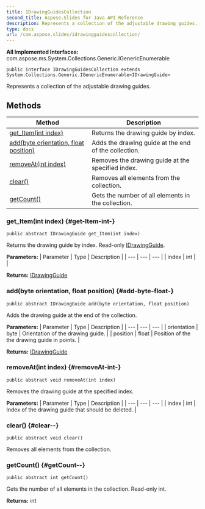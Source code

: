 ```yaml
---
title: IDrawingGuidesCollection
second_title: Aspose.Slides for Java API Reference
description: Represents a collection of the adjustable drawing guides.
type: docs
url: /com.aspose.slides/idrawingguidescollection/
---
```

**All Implemented Interfaces:**
com.aspose.ms.System.Collections.Generic.IGenericEnumerable
```
public interface IDrawingGuidesCollection extends System.Collections.Generic.IGenericEnumerable<IDrawingGuide>
```

Represents a collection of the adjustable drawing guides.
## Methods

| Method | Description |
| --- | --- |
| [get_Item(int index)](#get-Item-int-) | Returns the drawing guide by index. |
| [add(byte orientation, float position)](#add-byte-float-) | Adds the drawing guide at the end of the collection. |
| [removeAt(int index)](#removeAt-int-) | Removes the drawing guide at the specified index. |
| [clear()](#clear--) | Removes all elements from the collection. |
| [getCount()](#getCount--) | Gets the number of all elements in the collection. |
### get_Item(int index) {#get-Item-int-}
```
public abstract IDrawingGuide get_Item(int index)
```


Returns the drawing guide by index. Read-only [IDrawingGuide](../../com.aspose.slides/idrawingguide).

**Parameters:**
| Parameter | Type | Description |
| --- | --- | --- |
| index | int |  |

**Returns:**
[IDrawingGuide](../../com.aspose.slides/idrawingguide)
### add(byte orientation, float position) {#add-byte-float-}
```
public abstract IDrawingGuide add(byte orientation, float position)
```


Adds the drawing guide at the end of the collection.

**Parameters:**
| Parameter | Type | Description |
| --- | --- | --- |
| orientation | byte | Orientation of the drawing guide. |
| position | float | Position of the the drawing guide in points. |

**Returns:**
[IDrawingGuide](../../com.aspose.slides/idrawingguide)
### removeAt(int index) {#removeAt-int-}
```
public abstract void removeAt(int index)
```


Removes the drawing guide at the specified index.

**Parameters:**
| Parameter | Type | Description |
| --- | --- | --- |
| index | int | Index of the drawing guide that should be deleted. |

### clear() {#clear--}
```
public abstract void clear()
```


Removes all elements from the collection.

### getCount() {#getCount--}
```
public abstract int getCount()
```


Gets the number of all elements in the collection. Read-only int.

**Returns:**
int
